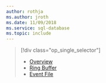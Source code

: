 ```yaml
---
author: rothja
ms.author: jroth
ms.date: 11/09/2018
ms.service: sql-database
ms.topic: include
---
```

> [!div class="op_single_selector"]
> * [Overview](../database/xevent-db-diff-from-svr.md)
> * [Ring Buffer](../database/xevent-code-ring-buffer.md)
> * [Event File](../database/xevent-code-event-file.md)
> 
> 

